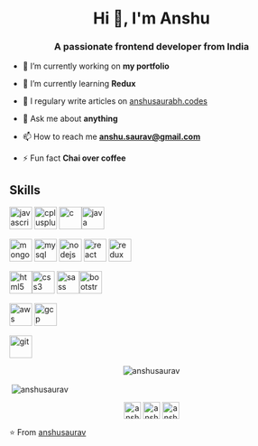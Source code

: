 <h1 align="center">Hi 👋, I'm Anshu</h1>
<h3 align="center">A passionate frontend developer from India</h3>

- 🔭 I’m currently working on **my portfolio**

- 🌱 I’m currently learning **Redux**

- 📝 I regulary write articles on [anshusaurabh.codes](anshusaurabh.codes)

- 💬 Ask me about **anything**

- 📫 How to reach me **anshu.saurav@gmail.com**

- ⚡ Fun fact **Chai over coffee**

## Skills

<p align="left"><img src="https://devicons.github.io/devicon/devicon.git/icons/javascript/javascript-original.svg" alt="javascript" width="40" height="40"/> <img src="https://devicons.github.io/devicon/devicon.git/icons/cplusplus/cplusplus-original.svg" alt="cplusplus" width="40" height="40"/>    <img src="https://devicons.github.io/devicon/devicon.git/icons/c/c-original.svg" alt="c" width="40" height="40" title="C"/><img src="https://devicons.github.io/devicon/devicon.git/icons/java/java-original-wordmark.svg" alt="java" width="40" height="40"/></p>

<p>
 <img src="https://devicons.github.io/devicon/devicon.git/icons/mongodb/mongodb-original-wordmark.svg" alt="mongodb" width="40" height="40"/> <img src="https://devicons.github.io/devicon/devicon.git/icons/mysql/mysql-original-wordmark.svg" alt="mysql" width="40" height="40"/> <img src="https://devicons.github.io/devicon/devicon.git/icons/nodejs/nodejs-original-wordmark.svg" alt="nodejs" width="40" height="40"/> <img src="https://devicons.github.io/devicon/devicon.git/icons/react/react-original-wordmark.svg" alt="react" width="40" height="40"/> <img src="https://devicons.github.io/devicon/devicon.git/icons/redux/redux-original.svg" alt="redux" width="40" height="40"/></p>

<p align="left"><img src="https://devicons.github.io/devicon/devicon.git/icons/html5/html5-original-wordmark.svg" alt="html5" width="40" height="40"/><img src="https://devicons.github.io/devicon/devicon.git/icons/css3/css3-original-wordmark.svg" alt="css3" width="40" height="40"/> <img src="https://devicons.github.io/devicon/devicon.git/icons/sass/sass-original.svg" alt="sass" width="40" height="40"/><img src="https://devicons.github.io/devicon/devicon.git/icons/bootstrap/bootstrap-plain.svg" alt="bootstrap" width="40" height="40"/> 
</p>
<p> <img src="https://devicons.github.io/devicon/devicon.git/icons/amazonwebservices/amazonwebservices-original-wordmark.svg" alt="aws" width="40" height="40"/> <img src="https://www.vectorlogo.zone/logos/google_cloud/google_cloud-icon.svg" alt="gcp" width="40" height="40"/>
</p>

<p><img src="https://www.vectorlogo.zone/logos/git-scm/git-scm-icon.svg" alt="git" width="40" height="40"/> </p>
<p align="center"><img align="center" src="https://github-readme-stats.vercel.app/api/top-langs/?username=anshusaurav&layout=compact&hide=html" alt="anshusaurav" /></p>

<p>&nbsp;<img align="center" src="https://github-readme-stats.vercel.app/api?username=anshusaurav&show_icons=true" alt="anshusaurav"  /></p>

<p align="center">
<a href="https://twitter.com/anshusaurav" target="blank"><img align="center" src="https://cdn.jsdelivr.net/npm/simple-icons@3.0.1/icons/twitter.svg" alt="anshusaurav" height="30" width="30" /></a>
<a href="https://instagram.com/anshusaurav" target="blank"><img align="center" src="https://cdn.jsdelivr.net/npm/simple-icons@3.0.1/icons/instagram.svg" alt="anshusaurav" height="30" width="30" /></a>
</a>
<a href="https://medium.com/anshusaurav" target="blank"><img align="center" src="https://cdn.jsdelivr.net/npm/simple-icons@3.0.1/icons/medium.svg" alt="anshusaurav" height="30" width="30" /></a>
</p>

⭐️ From [anshusaurav](https://github.com/anshusaurav)
